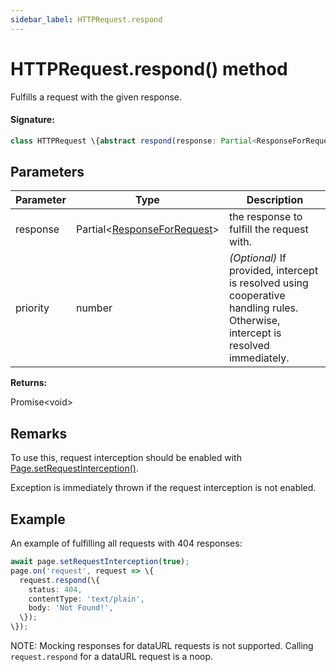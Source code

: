 ```yaml
---
sidebar_label: HTTPRequest.respond
---
```


# HTTPRequest.respond() method

Fulfills a request with the given response.

#### Signature:

```typescript
class HTTPRequest \{abstract respond(response: Partial<ResponseForRequest>, priority?: number): Promise<void>;\}
```

## Parameters

| Parameter | Type                                                                   | Description                                                                                                                     |
| --------- | ---------------------------------------------------------------------- | ------------------------------------------------------------------------------------------------------------------------------- |
| response  | Partial&lt;[ResponseForRequest](./puppeteer.responseforrequest.md)&gt; | the response to fulfill the request with.                                                                                       |
| priority  | number                                                                 | _(Optional)_ If provided, intercept is resolved using cooperative handling rules. Otherwise, intercept is resolved immediately. |

**Returns:**

Promise&lt;void&gt;

## Remarks

To use this, request interception should be enabled with [Page.setRequestInterception()](./puppeteer.page.setrequestinterception.md).

Exception is immediately thrown if the request interception is not enabled.

## Example

An example of fulfilling all requests with 404 responses:

```ts
await page.setRequestInterception(true);
page.on('request', request => \{
  request.respond(\{
    status: 404,
    contentType: 'text/plain',
    body: 'Not Found!',
  \});
\});
```

NOTE: Mocking responses for dataURL requests is not supported. Calling `request.respond` for a dataURL request is a noop.
